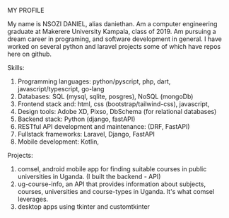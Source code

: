 MY PROFILE

My name is NSOZI DANIEL, alias daniethan.
Am a computer engineering graduate at Makerere University Kampala, class of 2019.
Am pursuing a dream career in programing, and software development in general.
I have worked on several python and laravel projects some of which have repos here on github.

Skills:

1. Programming languages: python/pyscript, php, dart, javascript/typescript, go-lang
2. Databases: SQL (mysql, sqlite, posgres), NoSQL (mongoDb)
3. Frontend stack and: html, css (bootstrap/tailwind-css), javascript, <learning react>
4. Design tools: Adobe XD, Pixso, DbSchema (for relational databases)
5. Backend stack: Python (django, fastAPI)
6. RESTful API development and maintenance: (DRF, FastAPI)
6. Fullstack frameworks: Laravel, Django, FastAPI
7. Mobile development: Kotlin, <learning ReactNative>

Projects:

1. comsel, android mobile app for finding suitable courses in public universities in Uganda. (I built the backend - API)
2. ug-course-info, an API that provides information about subjects, courses, universities and course-types in Uganda. It's what comsel leverages.
3. desktop apps using tkinter and customtkinter
